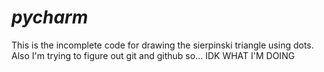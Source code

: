 # _pycharm_

This is the incomplete code for drawing the sierpinski triangle using dots. Also I'm trying to figure out git and github so... IDK WHAT I'M DOING
